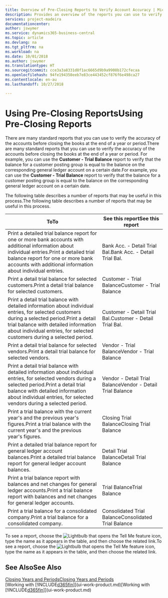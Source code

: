 ```yaml
---
title: Overview of Pre-Closing Reports to Verify Account Accuracy | Microsoft Docs
description: Provides an overview of the reports you can use to verify the accuracy of accounts before closing the books at the end of a year or period.
services: project-madeira
documentationcenter: 
author: jswymer
ms.service: dynamics365-business-central
ms.topic: article
ms.devlang: na
ms.tgt_pltfrm: na
ms.workload: na
ms.date: 10/01/2018
ms.author: jswymer
ms.translationtype: HT
ms.sourcegitcommit: cce3a3a8331d8f1ac6665d9b9a9908b172cfecaa
ms.openlocfilehash: 94fe194350eeb7e83ce443452cf876f6e498ca27
ms.contentlocale: en-au
ms.lasthandoff: 10/27/2018

---
```

# <a name="using-pre-closing-reports"></a><span data-ttu-id="7896f-103">Using Pre-Closing Reports</span><span class="sxs-lookup"><span data-stu-id="7896f-103">Using Pre-Closing Reports</span></span>
<span data-ttu-id="7896f-104">There are many standard reports that you can use to verify the accuracy of the accounts before closing the books at the end of a year or period.</span><span class="sxs-lookup"><span data-stu-id="7896f-104">There are many standard reports that you can use to verify the accuracy of the accounts before closing the books at the end of a year or period.</span></span> <span data-ttu-id="7896f-105">For example, you can use the **Customer - Trial Balance** report to verify that the balance for a customer posting group is equal to the balance on the corresponding general ledger account on a certain date.</span><span class="sxs-lookup"><span data-stu-id="7896f-105">For example, you can use the **Customer - Trial Balance** report to verify that the balance for a customer posting group is equal to the balance on the corresponding general ledger account on a certain date.</span></span>

<span data-ttu-id="7896f-106">The following table describes a number of reports that may be useful in this process.</span><span class="sxs-lookup"><span data-stu-id="7896f-106">The following table describes a number of reports that may be useful in this process.</span></span>

| <span data-ttu-id="7896f-107">To</span><span class="sxs-lookup"><span data-stu-id="7896f-107">To</span></span> | <span data-ttu-id="7896f-108">See this report</span><span class="sxs-lookup"><span data-stu-id="7896f-108">See this report</span></span> |
| --- | --- |
| <span data-ttu-id="7896f-109">Print a detailed trial balance report for one or more bank accounts with additional information about individual entries.</span><span class="sxs-lookup"><span data-stu-id="7896f-109">Print a detailed trial balance report for one or more bank accounts with additional information about individual entries.</span></span> |<span data-ttu-id="7896f-110">Bank Acc. - Detail Trial Bal.</span><span class="sxs-lookup"><span data-stu-id="7896f-110">Bank Acc. - Detail Trial Bal.</span></span> |
| <span data-ttu-id="7896f-111">Print a detail trial balance for selected customers.</span><span class="sxs-lookup"><span data-stu-id="7896f-111">Print a detail trial balance for selected customers.</span></span> |<span data-ttu-id="7896f-112">Customer - Trial Balance</span><span class="sxs-lookup"><span data-stu-id="7896f-112">Customer - Trial Balance</span></span> |
| <span data-ttu-id="7896f-113">Print a detail trial balance with detailed information about individual entries, for selected customers during a selected period.</span><span class="sxs-lookup"><span data-stu-id="7896f-113">Print a detail trial balance with detailed information about individual entries, for selected customers during a selected period.</span></span> |<span data-ttu-id="7896f-114">Customer - Detail Trial Bal.</span><span class="sxs-lookup"><span data-stu-id="7896f-114">Customer - Detail Trial Bal.</span></span> |
| <span data-ttu-id="7896f-115">Print a detail trial balance for selected vendors.</span><span class="sxs-lookup"><span data-stu-id="7896f-115">Print a detail trial balance for selected vendors.</span></span> |<span data-ttu-id="7896f-116">Vendor - Trial Balance</span><span class="sxs-lookup"><span data-stu-id="7896f-116">Vendor - Trial Balance</span></span> |
| <span data-ttu-id="7896f-117">Print a detail trial balance with detailed information about individual entries, for selected vendors during a selected period.</span><span class="sxs-lookup"><span data-stu-id="7896f-117">Print a detail trial balance with detailed information about individual entries, for selected vendors during a selected period.</span></span> |<span data-ttu-id="7896f-118">Vendor - Detail Trial Balance</span><span class="sxs-lookup"><span data-stu-id="7896f-118">Vendor - Detail Trial Balance</span></span> |
| <span data-ttu-id="7896f-119">Print a trial balance with the current year's and the previous year's figures.</span><span class="sxs-lookup"><span data-stu-id="7896f-119">Print a trial balance with the current year's and the previous year's figures.</span></span> |<span data-ttu-id="7896f-120">Closing Trial Balance</span><span class="sxs-lookup"><span data-stu-id="7896f-120">Closing Trial Balance</span></span> |
| <span data-ttu-id="7896f-121">Print a detailed trial balance report for general ledger account balances.</span><span class="sxs-lookup"><span data-stu-id="7896f-121">Print a detailed trial balance report for general ledger account balances.</span></span> |<span data-ttu-id="7896f-122">Detail Trial Balance</span><span class="sxs-lookup"><span data-stu-id="7896f-122">Detail Trial Balance</span></span> |
| <span data-ttu-id="7896f-123">Print a trial balance report with balances and net changes for general ledger accounts.</span><span class="sxs-lookup"><span data-stu-id="7896f-123">Print a trial balance report with balances and net changes for general ledger accounts.</span></span> |<span data-ttu-id="7896f-124">Trial Balance</span><span class="sxs-lookup"><span data-stu-id="7896f-124">Trial Balance</span></span> |
| <span data-ttu-id="7896f-125">Print a trial balance for a consolidated company.</span><span class="sxs-lookup"><span data-stu-id="7896f-125">Print a trial balance for a consolidated company.</span></span> |<span data-ttu-id="7896f-126">Consolidated Trial Balance</span><span class="sxs-lookup"><span data-stu-id="7896f-126">Consolidated Trial Balance</span></span> |

<span data-ttu-id="7896f-127">To see a report, choose the ![Lightbulb that opens the Tell Me feature](media/ui-search/search_small.png "Tell me what you want to do") icon, type the name as it appears in the table, and then choose the related link.</span><span class="sxs-lookup"><span data-stu-id="7896f-127">To see a report, choose the ![Lightbulb that opens the Tell Me feature](media/ui-search/search_small.png "Tell me what you want to do") icon, type the name as it appears in the table, and then choose the related link.</span></span>

## <a name="see-also"></a><span data-ttu-id="7896f-128">See Also</span><span class="sxs-lookup"><span data-stu-id="7896f-128">See Also</span></span>
[<span data-ttu-id="7896f-129">Closing Years and Periods</span><span class="sxs-lookup"><span data-stu-id="7896f-129">Closing Years and Periods</span></span>](year-close-years-periods.md)  
<span data-ttu-id="7896f-130">[Working with [!INCLUDE[d365fin](includes/d365fin_md.md)]](ui-work-product.md)</span><span class="sxs-lookup"><span data-stu-id="7896f-130">[Working with [!INCLUDE[d365fin](includes/d365fin_md.md)]](ui-work-product.md)</span></span>


